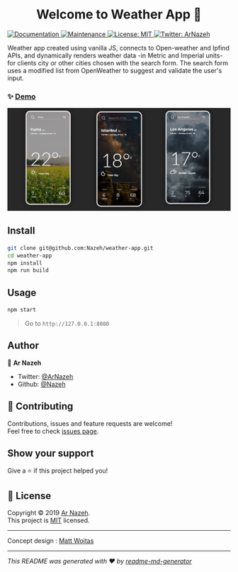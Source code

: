 <h1 align="center">Welcome to Weather App 👋</h1>
<p>
  <a href="https://github.com/Nazeh/weather-app#readme" target="_blank">
    <img alt="Documentation" src="https://img.shields.io/badge/documentation-yes-brightgreen.svg" />
  </a>
  <a href="https://github.com/Nazeh/weather-app/graphs/commit-activity" target="_blank">
    <img alt="Maintenance" src="https://img.shields.io/badge/Maintained%3F-yes-green.svg" />
  </a>
  <a href="https://github.com/Nazeh/weather-app/blob/master/LICENSE" target="_blank">
    <img alt="License: MIT" src="https://img.shields.io/github/license/Nazeh/Weather-App" />
  </a>
  <a href="https://twitter.com/ArNazeh" target="_blank">
    <img alt="Twitter: ArNazeh" src="https://img.shields.io/twitter/follow/ArNazeh.svg?style=social" />
  </a>
</p>

 Weather app created using vanilla JS, connects to Open-weather and Ipfind APIs, and dynamically renders weather data -in Metric and Imperial units- for clients city or other cities chosen with the search form.
 The search form uses a modified list from OpenWeather to suggest and validate the user's input.

### ✨ [Demo](https://nazeh.github.io/weather-app)

<img alt="Twitter: ArNazeh" src="docs/SharedScreenshot.jpg" />



## Install

```sh
git clone git@github.com:Nazeh/weather-app.git
cd weather-app
npm install
npm run build
```

## Usage

```sh
npm start
```

> Go to `http://127.0.0.1:8080`

## Author

👤 **Ar Nazeh**

* Twitter: [@ArNazeh](https://twitter.com/ArNazeh)
* Github: [@Nazeh](https://github.com/Nazeh)

## 🤝 Contributing

Contributions, issues and feature requests are welcome!<br />Feel free to check [issues page]( ).

## Show your support

Give a ⭐️ if this project helped you!

## 📝 License

Copyright © 2019 [Ar Nazeh](https://github.com/Nazeh).<br />
This project is [MIT](https://github.com/Nazeh/weather-app/blob/master/LICENSE) licensed.

***
Concept design : [Matt Wojtas](https://dribbble.com/)
***
_This README was generated with ❤️ by [readme-md-generator](https://github.com/kefranabg/readme-md-generator)_
